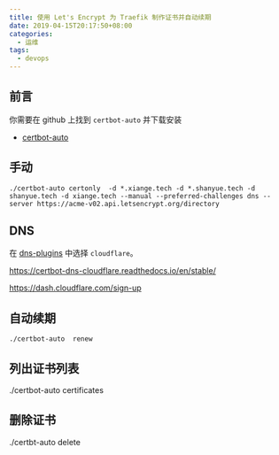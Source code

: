 ```yaml
---
title: 使用 Let's Encrypt 为 Traefik 制作证书并自动续期
date: 2019-04-15T20:17:50+08:00
categories:
  - 运维
tags:
  - devops
---
```


## 前言

你需要在 github 上找到 `certbot-auto` 并下载安装

+ [certbot-auto](https://github.com/certbot/certbot)

## 手动

``` shell
./certbot-auto certonly  -d *.xiange.tech -d *.shanyue.tech -d shanyue.tech -d xiange.tech --manual --preferred-challenges dns --server https://acme-v02.api.letsencrypt.org/directory
```

## DNS

在 [dns-plugins](https://certbot.eff.org/docs/using.html#dns-plugins) 中选择 `cloudflare`。

<https://certbot-dns-cloudflare.readthedocs.io/en/stable/>

<https://dash.cloudflare.com/sign-up>

## 自动续期

``` shell
./certbot-auto  renew
```

## 列出证书列表

./certbot-auto certificates

## 删除证书

./certbt-auto delete
